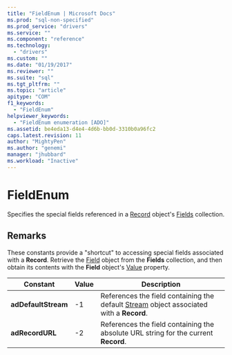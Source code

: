 ```yaml
---
title: "FieldEnum | Microsoft Docs"
ms.prod: "sql-non-specified"
ms.prod_service: "drivers"
ms.service: ""
ms.component: "reference"
ms.technology:
  - "drivers"
ms.custom: ""
ms.date: "01/19/2017"
ms.reviewer: ""
ms.suite: "sql"
ms.tgt_pltfrm: ""
ms.topic: "article"
apitype: "COM"
f1_keywords: 
  - "FieldEnum"
helpviewer_keywords: 
  - "FieldEnum enumeration [ADO]"
ms.assetid: be4eda13-d4e4-4d6b-bb0d-3310b0a96fc2
caps.latest.revision: 11
author: "MightyPen"
ms.author: "genemi"
manager: "jhubbard"
ms.workload: "Inactive"
---
```

# FieldEnum
Specifies the special fields referenced in a [Record](../../../ado/reference/ado-api/record-object-ado.md) object's [Fields](../../../ado/reference/ado-api/fields-collection-ado.md) collection.  
  
## Remarks  
 These constants provide a "shortcut" to accessing special fields associated with a **Record**. Retrieve the [Field](../../../ado/reference/ado-api/field-object.md) object from the **Fields** collection, and then obtain its contents with the **Field** object's [Value](../../../ado/reference/ado-api/value-property-ado.md) property.  
  
|Constant|Value|Description|  
|--------------|-----------|-----------------|  
|**adDefaultStream**|-1|References the field containing the default [Stream](../../../ado/reference/ado-api/stream-object-ado.md) object associated with a **Record**.|  
|**adRecordURL**|-2|References the field containing the absolute URL string for the current **Record**.|
